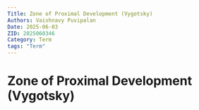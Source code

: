 ```yaml
---
Title: Zone of Proximal Development (Vygotsky)
Authors: Vaishnavy Puvipalan
Date: 2025-06-03
ZID: 2025060346 
Category: Term
tags: "Term"
---
```

# Zone of Proximal Development (Vygotsky)
  

  
  
  
  
